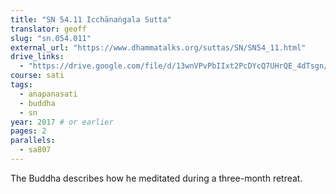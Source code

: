 ```yaml
---
title: "SN 54.11 Icchānaṅgala Sutta"
translator: geoff
slug: "sn.054.011"
external_url: "https://www.dhammatalks.org/suttas/SN/SN54_11.html"
drive_links:
  - "https://drive.google.com/file/d/13wnVPvPbIIxt2PcDYcQ7UHrQE_4dTsgn/view?usp=drivesdk"
course: sati
tags:
  - anapanasati
  - buddha
  - sn
year: 2017 # or earlier
pages: 2
parallels:
  - sa807
---
```


The Buddha describes how he meditated during a three-month retreat.
